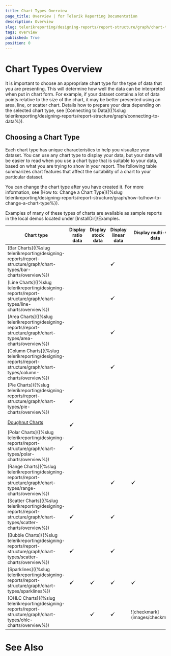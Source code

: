 ```yaml
---
title: Chart Types Overview
page_title: Overview | for Telerik Reporting Documentation
description: Overview
slug: telerikreporting/designing-reports/report-structure/graph/chart-types/overview
tags: overview
published: True
position: 0
---
```


# Chart Types Overview



It is important to choose an appropriate chart type for the type of data that you are presenting. This will determine how
        well the data can be interpreted when put in chart form. For example, if your dataset contains a lot of data points relative to
        the size of the chart, it may be better presented using an area, line, or scatter chart. Details how to prepare your
        data depending on the selected chart type, see [Connecting to Data]({%slug telerikreporting/designing-reports/report-structure/graph/connecting-to-data%}).

## Choosing a Chart Type

Each chart type has unique characteristics to help you visualize your dataset. You can use any chart type to 
        display your data, but your data will be easier to read when you use a chart type that is suitable to your data, 
        based on what you are trying to show in your report. The following table summarizes chart features that affect the 
        suitability of a chart to your particular dataset.

You can change the chart type after you have created it. For more information, see [How to: Change a Chart Type]({%slug telerikreporting/designing-reports/report-structure/graph/how-to/how-to-change-a-chart-type%}).

Examples of many of these types of charts are available as sample reports in the local demos located under [InstallDir]\Examples.


| Chart type | Display ratio data | Display stock data | Display linear data | Display multi-value data |
| ------ | ------ | ------ | ------ | ------ |
|[Bar Charts]({%slug telerikreporting/designing-reports/report-structure/graph/chart-types/bar-charts/overview%})|||  <br/>  ![checkmark](images/checkmark.gif)||
|[Line Charts]({%slug telerikreporting/designing-reports/report-structure/graph/chart-types/line-charts/overview%})|||  <br/>  ![checkmark](images/checkmark.gif)||
|[Area Charts]({%slug telerikreporting/designing-reports/report-structure/graph/chart-types/area-charts/overview%})|||  <br/>  ![checkmark](images/checkmark.gif)||
|[Column Charts]({%slug telerikreporting/designing-reports/report-structure/graph/chart-types/column-charts/overview%})|||  <br/>  ![checkmark](images/checkmark.gif)||
|[Pie Charts]({%slug telerikreporting/designing-reports/report-structure/graph/chart-types/pie-charts/overview%})|  <br/>  ![checkmark](images/checkmark.gif)||||
|[Doughnut Charts](9ed47840-c3ab-48c8-9845-f43066ba981e#choosing-a-chart-type)|  <br/>  ![checkmark](images/checkmark.gif)||||
|[Polar Charts]({%slug telerikreporting/designing-reports/report-structure/graph/chart-types/polar-charts/overview%})|  <br/>  ![checkmark](images/checkmark.gif)||||
|[Range Charts]({%slug telerikreporting/designing-reports/report-structure/graph/chart-types/range-charts/overview%})|||  <br/>  ![checkmark](images/checkmark.gif)|  <br/>  ![checkmark](images/checkmark.gif)|
|[Scatter Charts]({%slug telerikreporting/designing-reports/report-structure/graph/chart-types/scatter-charts/overview%})|  <br/>  ![checkmark](images/checkmark.gif)||  <br/>  ![checkmark](images/checkmark.gif)||
|[Bubble Charts]({%slug telerikreporting/designing-reports/report-structure/graph/chart-types/scatter-charts/overview%})|  <br/>  ![checkmark](images/checkmark.gif)||  <br/>  ![checkmark](images/checkmark.gif)||
|[Sparklines]({%slug telerikreporting/designing-reports/report-structure/graph/chart-types/sparklines%})|  <br/>  ![checkmark](images/checkmark.gif)|  <br/>  ![checkmark](images/checkmark.gif)|  <br/>  ![checkmark](images/checkmark.gif)|  <br/>  ![checkmark](images/checkmark.gif)|
|[OHLC Charts]({%slug telerikreporting/designing-reports/report-structure/graph/chart-types/ohlc-charts/overview%})||  <br/>  ![checkmark](images/checkmark.gif)|  <br/>  ![checkmark](images/checkmark.gif)|  <br/>  ![checkmark](images/checkmark.gif|




# See Also

